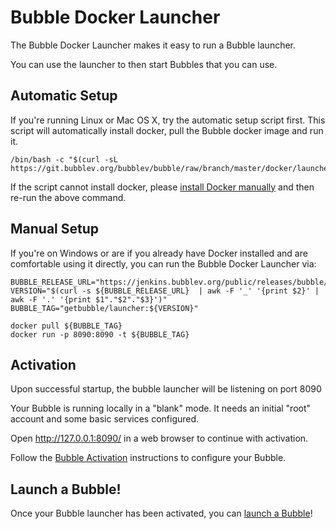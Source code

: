 Bubble Docker Launcher
======================
The Bubble Docker Launcher makes it easy to run a Bubble launcher.

You can use the launcher to then start Bubbles that you can use.

## Automatic Setup
If you're running Linux or Mac OS X, try the automatic setup script first.
This script will automatically install docker, pull the Bubble docker image and run it.

    /bin/bash -c "$(curl -sL https://git.bubblev.org/bubblev/bubble/raw/branch/master/docker/launcher.sh)"

If the script cannot install docker, please [install Docker manually](https://docs.docker.com/engine/install/)
and then re-run the above command.

## Manual Setup
If you're on Windows or are if you already have Docker installed and are comfortable using it directly,
you can run the Bubble Docker Launcher via:

    BUBBLE_RELEASE_URL="https://jenkins.bubblev.org/public/releases/bubble/latest.txt"
    VERSION="$(curl -s ${BUBBLE_RELEASE_URL}  | awk -F '_' '{print $2}' | awk -F '.' '{print $1"."$2"."$3}')"
    BUBBLE_TAG="getbubble/launcher:${VERSION}"

    docker pull ${BUBBLE_TAG}
    docker run -p 8090:8090 -t ${BUBBLE_TAG}

## Activation
Upon successful startup, the bubble launcher will be listening on port 8090

Your Bubble is running locally in a "blank" mode. It needs an initial "root" account and some basic services configured.

Open http://127.0.0.1:8090/ in a web browser to continue with activation.

Follow the [Bubble Activation](activation.md) instructions to configure your Bubble.

## Launch a Bubble!
Once your Bubble launcher has been activated, you can [launch a Bubble](launch-node-from-local.md)!
